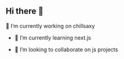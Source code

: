 ## Hi there 👋

<!--
**roirepus/roirepus** is a ✨ _special_ ✨ repository because its `README.md` (this file) appears on your GitHub profile.


Here are some ideas to get you started:
-->
 🔭 I’m currently working on chillsaxy
- 🌱 I’m currently learning next.js
- 👯 I’m looking to collaborate on js projects
  <!--
- 🤔 I’m looking for help with ...
- 💬 Ask me about ...
- 📫 How to reach me: ...
- 😄 Pronouns: ...
- ⚡ Fun fact: ...
  -->

  [My GitHub stats](https://github-readme-stats.vercel.app/api?username=roirepus)](https://github.com/roirepus/github-readme-stats)

